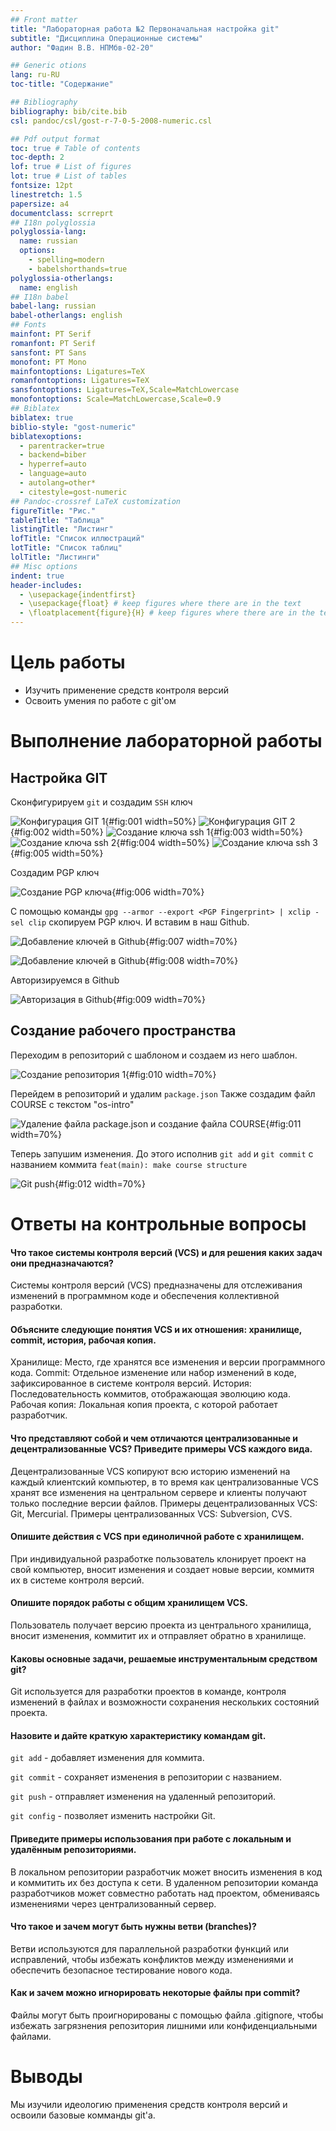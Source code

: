 ```yaml
---
## Front matter
title: "Лабораторная работа №2 Первоначальная настройка git"
subtitle: "Дисциплина Операционные системы"
author: "Фадин В.В. НПМбв-02-20"

## Generic otions
lang: ru-RU
toc-title: "Содержание"

## Bibliography
bibliography: bib/cite.bib
csl: pandoc/csl/gost-r-7-0-5-2008-numeric.csl

## Pdf output format
toc: true # Table of contents
toc-depth: 2
lof: true # List of figures
lot: true # List of tables
fontsize: 12pt
linestretch: 1.5
papersize: a4
documentclass: scrreprt
## I18n polyglossia
polyglossia-lang:
  name: russian
  options:
	- spelling=modern
	- babelshorthands=true
polyglossia-otherlangs:
  name: english
## I18n babel
babel-lang: russian
babel-otherlangs: english
## Fonts
mainfont: PT Serif
romanfont: PT Serif
sansfont: PT Sans
monofont: PT Mono
mainfontoptions: Ligatures=TeX
romanfontoptions: Ligatures=TeX
sansfontoptions: Ligatures=TeX,Scale=MatchLowercase
monofontoptions: Scale=MatchLowercase,Scale=0.9
## Biblatex
biblatex: true
biblio-style: "gost-numeric"
biblatexoptions:
  - parentracker=true
  - backend=biber
  - hyperref=auto
  - language=auto
  - autolang=other*
  - citestyle=gost-numeric
## Pandoc-crossref LaTeX customization
figureTitle: "Рис."
tableTitle: "Таблица"
listingTitle: "Листинг"
lofTitle: "Список иллюстраций"
lotTitle: "Список таблиц"
lolTitle: "Листинги"
## Misc options
indent: true
header-includes:
  - \usepackage{indentfirst}
  - \usepackage{float} # keep figures where there are in the text
  - \floatplacement{figure}{H} # keep figures where there are in the text
---
```


# Цель работы
- Изучить применение средств контроля версий
- Освоить умения по работе с git'ом

# Выполнение лабораторной работы

## Настройка GIT

  Сконфигурируем `git` и создадим `SSH` ключ

![Конфигурация GIT 1](images_2/1.png){#fig:001 width=50%}
![Конфигурация GIT 2](images_2/2.png){#fig:002 width=50%}
![Создание ключа ssh 1](images_2/3.png){#fig:003 width=50%}
![Создание ключа ssh 2](images_2/4.png){#fig:004 width=50%}
![Создание ключа ssh 3](images_2/5.png){#fig:005 width=50%}

  Создадим PGP ключ

![Создание PGP ключа ](images_2/7.png){#fig:006 width=70%}

С помощью команды `gpg --armor --export <PGP Fingerprint> | xclip -sel clip`  скопируем PGP ключ.
И вставим в наш Github.

![Добавление ключей в Github](images_2/10.png){#fig:007 width=70%}

![Добавление ключей в Github](images_2/9.png){#fig:008 width=70%}

Авторизируемся в Github

![Авторизация в Github](images_2/11.png){#fig:009 width=70%}


## Создание рабочего пространства

Переходим в репозиторий с шаблоном и создаем из него шаблон.

![Создание репозитория 1](images_2/14.png){#fig:010 width=70%}

Перейдем в репозиторий и удалим `package.json`
Также создадим файл COURSE с текстом "os-intro"

![Удаление файла package.json и создание файла COURSE ](images_2/15.png){#fig:011 width=70%}

Теперь запушим изменения. До этого исполнив `git add` и `git commit` с названием коммита `feat(main): make course structure`

![Git push](images_2/16.png){#fig:012 width=70%}


# Ответы на контрольные вопросы

#### Что такое системы контроля версий (VCS) и для решения каких задач они предназначаются?

Системы контроля версий (VCS) предназначены для отслеживания изменений в программном коде и обеспечения коллективной разработки.

#### Объясните следующие понятия VCS и их отношения: хранилище, commit, история, рабочая копия.

Хранилище: Место, где хранятся все изменения и версии программного кода. 
Commit: Отдельное изменение или набор изменений в коде, зафиксированное в системе контроля версий. 
История: Последовательность коммитов, отображающая эволюцию кода. 
Рабочая копия: Локальная копия проекта, с которой работает разработчик.

#### Что представляют собой и чем отличаются централизованные и децентрализованные VCS? Приведите примеры VCS каждого вида.

Децентрализованные VCS копируют всю историю изменений на каждый  клиентский компьютер, в то время как централизованные VCS хранят все  изменения на центральном сервере и клиенты получают только последние  версии файлов. Примеры децентрализованных VCS: Git, Mercurial. Примеры  централизованных VCS: Subversion, CVS.

#### Опишите действия с VCS при единоличной работе с  хранилищем.

При индивидуальной разработке пользователь клонирует проект на свой  компьютер, вносит изменения и создает новые версии, коммитя их в системе контроля версий.

#### Опишите порядок работы с общим хранилищем VCS.

Пользователь получает версию проекта из центрального хранилища, вносит изменения, коммитит их и отправляет обратно в хранилище.

#### Каковы основные задачи, решаемые инструментальным средством git?

Git используется для разработки проектов в команде, контроля изменений в файлах и возможности сохранения нескольких состояний проекта.

#### Назовите и дайте краткую характеристику командам git.

`git add` - добавляет изменения для коммита.

`git commit` - сохраняет изменения в репозитории с названием.

`git push` - отправляет изменения на удаленный репозиторий.

`git config` - позволяет изменить настройки Git.

#### Приведите примеры использования при работе с локальным и удалённым репозиториями.

В локальном репозитории разработчик может вносить изменения в код и  коммитить их без доступа к сети. В удаленном репозитории команда  разработчиков может совместно работать над проектом, обмениваясь  изменениями через централизованный сервер.

#### Что такое и зачем могут быть нужны ветви (branches)?

Ветви используются для параллельной разработки функций или исправлений,  чтобы избежать конфликтов между изменениями и обеспечить безопасное  тестирование нового кода.

#### Как и зачем можно игнорировать некоторые файлы при commit?

Файлы могут быть проигнорированы с помощью файла .gitignore, чтобы  избежать загрязнения репозитория лишними или конфиденциальными файлами.


# Выводы

Мы изучили идеологию применения средств контроля версий и освоили базовые комманды git'а. 

